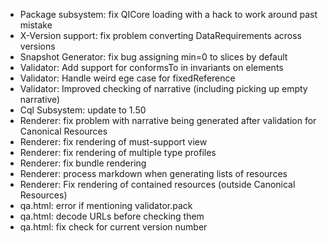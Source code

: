 * Package subsystem: fix QICore loading with a hack to work around past mistake
* X-Version support: fix problem converting DataRequirements across versions
* Snapshot Generator: fix bug assigning min=0 to slices by default
* Validator: Add support for conformsTo in invariants on elements 
* Validator: Handle weird ege case for fixedReference
* Validator: Improved checking of narrative (including picking up empty narrative)
* Cql Subsystem: update to 1.50
* Renderer: fix problem with narrative being generated after validation for Canonical Resources
* Renderer: fix rendering of must-support view 
* Renderer: fix rendering of multiple type profiles 
* Renderer: fix bundle rendering
* Renderer: process markdown when generating lists of resources
* Renderer: Fix rendering of contained resources (outside Canonical Resources)
* qa.html: error if mentioning validator.pack
* qa.html: decode URLs before checking them
* qa.html: fix check for current version number
